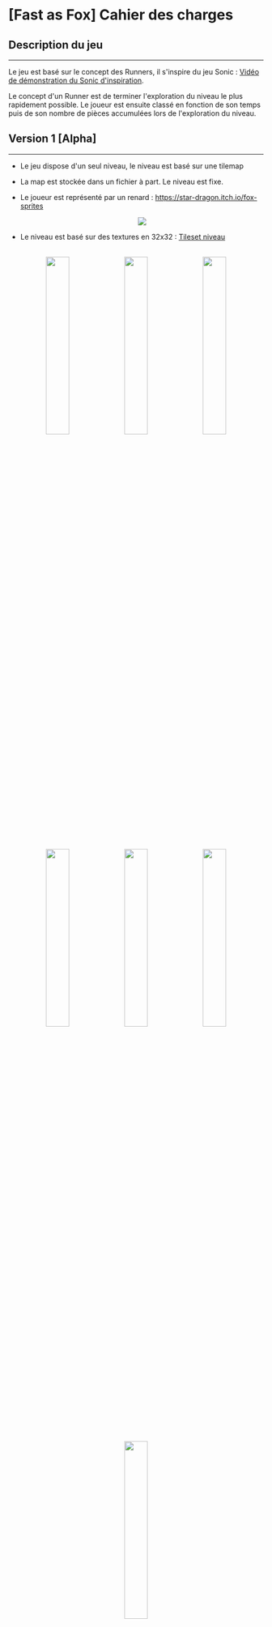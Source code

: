 # [Fast as Fox] Cahier des charges

## Description du jeu
---

Le jeu est basé sur le concept des Runners, il s'inspire du jeu Sonic : [Vidéo de démonstration du Sonic d'inspiration](https://www.youtube.com/watch?v=x1XEd5Q7E7Y&t=1s).

Le concept d'un Runner est de terminer l'exploration du niveau le plus rapidement possible. Le joueur est ensuite classé en fonction de son temps puis de son nombre de pièces accumulées lors de l'exploration du niveau.

## Version 1 [Alpha]
---

- Le jeu dispose d'un seul niveau, le niveau est basé sur une tilemap
- La map est stockée dans un fichier à part. Le niveau est fixe.
- Le joueur est représenté par un renard : https://star-dragon.itch.io/fox-sprites
<br><center><img src="https://img.itch.zone/aW1nLzY0MzM3MzMucG5n/315x250%23c/LQBQNb.png"></center>

- Le niveau est basé sur des textures en 32x32 : [Tileset niveau](https://cainos.itch.io/pixel-art-platformer-village-props)
  
<br>
<center>
<img src="https://img.itch.zone/aW1hZ2UvMTAzNDU1MS83MTU0ODQyLnBuZw==/original/zNokSD.png" width="30%">
<img src="https://img.itch.zone/aW1hZ2UvMTAzNDU1MS83MTU0ODQzLnBuZw==/347x500/AKeRih.png" width="30%">
<img src="https://img.itch.zone/aW1hZ2UvMTAzNDU1MS81OTA1MzY0LnBuZw==/347x500/njUOOZ.png" width="30%">
<img src="https://img.itch.zone/aW1hZ2UvMTAzNDU1MS81OTA1MzYzLnBuZw==/347x500/AgICjI.png" width="30%">
<img src="https://img.itch.zone/aW1hZ2UvMTAzNDU1MS81OTA1MzYyLnBuZw==/347x500/eDPceO.png" width="30%">
<img src="https://img.itch.zone/aW1hZ2UvMTAzNDU1MS81OTA1MzQxLnBuZw==/347x500/DAbpeb.png" width="30%">
<img src="https://img.itch.zone/aW1hZ2UvMTAzNDU1MS81OTA1MzQwLnBuZw==/347x500/1Hm1KO.png" width="30%">
</center>

- Le temps de complétion du niveau est chronométré en secondes + centièmes, et correspond au score du joueur
- Le joueur ne peut qu’avancer et accélérer et ralentir (induit par l’accélération)
- La réussite du niveau est déterminée par le fait que le joueur atteint une zone du niveau
- Les touches de déplacements sont affichées en bas de l'interface du joueur. <br>Les touches de base sont :
  - Sauter : <kbd>Space</kbd>/<kbd>↑</kbd>
  - Bas : <kbd>S</kbd>/<kbd>↓</kbd>
  - Droite : <kbd>D</kbd>/<kbd>→</kbd>

## Version 2 [Beta]
---

- Le joueur peut atteindre des power ups qui apparaissent à des endroits prédéfinis mais le type de baie qui apparaît est aléatoire. (Ils sont représentés par des baies de différente couleur, une couleur est associée à un effet) : 
  - Dash : Elance le joueur en avant 1 sec d'animation (+100% de vitesse)
  - Double sauts : Permet d'effectuer deuxième saut pendant le temps de vol d'un premier saut.
  - Dash vers le bas : Permet de s'élancer vers le bas pour attérir immédiattement au sol 
  - Speed : Augmente la vitesse de déplacement du joueur : +145% pendant 5 secondes
  - Revive : Permet d'annuler la prochaine mort du joueur.

- Les power ups se stockent dans un slot du joueur (affiché à côté de son icône par la baie du powerup récupéré (en haut a droite)). Il peut choisir de les activer lorsqu'il le souhaite (<kbd>E</kbd>). Le joueur ne peut concerver qu'un seul powerup à la fois.

- Le jeu comporte un compteur de pièces qui fait office de score secondaire, il est affiché en haut à droite sous le compteur de temps.
- Le niveau comporte des pièces qui augmentent le score (augmente le compteur de pièces) du joueur

- Le niveau comporte es obstacles qui peuvent tuer le joueur :

  - Des Hérissons qui se déplacent de gauche à droite jusqu'au bord de leur "étage"
  - Des Pics situés au sols, qui infligent des dégats lorsqu'on leur marche/tombe dessus et qui repoussent légèrement le joueur en arrière
  
- Le joueur dispose de 3 vies représentées par des coeurs (situés en haut à gauche de l'interface)

- La caméra suit le joueur durant ses déplacements

## Version 3 [Release]
---

- Version infinie avec génération procédurale de la map :
  - La map est un assemblage de sections de terrain qui se fait durant la progression du joueur
  - Les sections disposent de tags indicant leur hauteur de début et de fin
  - Un algorithme de recherche de compatiblité est utilisé pour déterminer si des sections de terrain sont compatibles
    - L'algorithme se base sur la recherche du nombre chromatique pour concaténer les sections de terrain.
    - Une section est voisine avec une autre si la différence de hauteur est supérieure à la hauteur de saut du joueur.
- Ajout de power down qui peuvent apparaître aux mêmes emplacements que les power up : 
  - Slow : Ralentit le joueur pendant 5 secondes à 80% de sa vitesse de déplacement
  - Trop rapide : Augmente la vitesse de base de déplacement de joueur à 180% de sa vitesse de base
  - Bump en arrière : Repousse le joueur en l'air à un angle de -30° par rapport à la verticale et une vitesse initiale de 60% de la vitesse de déplacement du joueur
  - Joueur invisible : Fait disparaitre le joueur pendant 5 secondes de l'écran  (sa texture disparait) mais le joueur peut toujours intéragir avec la map, les obstacles et le reste du jeu.
  - Baie explosive : Fait exploser le joueur, il meurt instantanément lorsqu'il touche la baie.
  
- Le renard peut changer d’apparence, il peut changer de couleur :
  
  - Polaire
  - Roux
  - Crimson
  - Albinos

- Sauvegarde des scores locaux dans un classement :
  - Classement global de chaque niveau par pièces
  - Classement global de chaque niveau par temps
  - Classement par pièces pour le mode infini

<center><img src="https://assetstorev1-prd-cdn.unity3d.com/package-screenshot/c6e86b96-9d07-4e07-8ad4-ad2935deba62.webp"></center>

## Version 4 [MaJ]
---

- Deux joueurs peuvent jouer en 1v1, avec l’écran scindé en deux parties (horizontalement)


